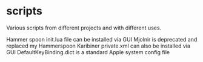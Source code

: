 scripts
=======

Various scripts from different projects and with different uses.

Hammer spoon init.lua file can be installed via GUI
Mjolnir is deprecated and replaced my Hammerspoon
Karibiner private.xml can also be installed via GUI
DefaultKeyBinding.dict is a standard Apple system config file
